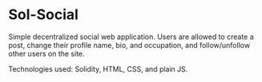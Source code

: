 # Sol-Social
Simple decentralized social web application. Users are allowed to create a post, change their profile name, bio, and occupation, and follow/unfollow other users on the site.

Technologies used: Solidity, HTML, CSS, and plain JS. 
